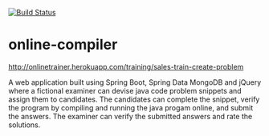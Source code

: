 [![Build Status](https://travis-ci.org/striderarun/online-compiler.svg?branch=master)](https://travis-ci.org/striderarun/online-compiler)


# online-compiler
http://onlinetrainer.herokuapp.com/training/sales-train-create-problem

A web application built using Spring Boot, Spring Data MongoDB and jQuery where a fictional examiner can devise java code problem snippets and assign them to candidates. The candidates can complete the snippet, verify the program by compiling and running the java progam online, and submit the answers. The examiner can verify the submitted answers and rate the solutions. 

